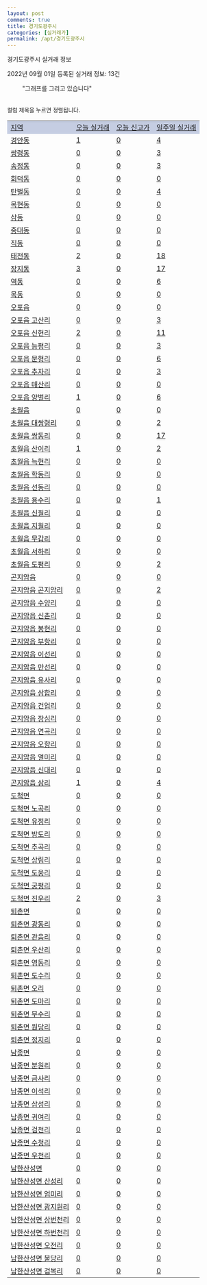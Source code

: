 ```yaml
---
layout: post
comments: true
title: 경기도광주시
categories: [실거래가]
permalink: /apt/경기도광주시
---
```


경기도광주시 실거래 정보

2022년 09월 01일 등록된 실거래 정보: 13건

<!--<script async src="https://pagead2.googlesyndication.com/pagead/js/adsbygoogle.js?client=ca-pub-3485438051770037"
 crossorigin="anonymous"></script>-->

<script type="text/javascript">
  google.charts.load('current', {'packages':['corechart']});
  google.charts.setOnLoadCallback(drawChart);

  function drawChart() {
    var data = google.visualization.arrayToDataTable([['거래일', '매매', '전월세', '전매'], ['21-01', 2, 3, 1], ['21-02', 0, 2, 0], ['21-03', 0, 1, 0], ['21-04', 0, 1, 0], ['21-05', 0, 2, 0], ['21-06', 0, 1, 0], ['21-07', 1, 27, 0], ['21-08', 147, 100, 7], ['21-09', 231, 245, 4], ['21-10', 178, 252, 10], ['21-11', 107, 230, 7], ['21-12', 83, 324, 7], ['22-01', 72, 261, 5], ['22-02', 70, 275, 15], ['22-03', 106, 283, 14], ['22-04', 136, 345, 16], ['22-05', 154, 329, 13], ['22-06', 108, 329, 8], ['22-07', 74, 321, 80], ['22-08', 39, 235, 63]]);

    var options = {
      title: '최근 1년간 유형별 거래량 추이',
      legend: { position: 'bottom' }
    };

    setTimeout(function() {
        var chart = new google.visualization.LineChart(document.getElementById('columnchart_material'));
        chart.draw(data, (options));
        document.getElementById('loading').style.display = 'none';
        var dayLabel = (new Date()).getDay();
        if (dayLabel < 2) {
            sorttable.innerSortFunction.apply(document.getElementById('week'), []);
            sorttable.innerSortFunction.apply(document.getElementById('week'), []);        
        }
        else {
            sorttable.innerSortFunction.apply(document.getElementById('today'), []);
            sorttable.innerSortFunction.apply(document.getElementById('today'), []);
        }
    }, 200);

  }
</script>

<div id="loading" style="z-index:20; display: block; margin-left: 35px">"그래프를 그리고 있습니다"</div>
<div id="columnchart_material" style="width: 95%; margin-left: -35px; display: block"></div>
<!--<div style="width: 95%; margin-left: -35px; display: block">
      <script async src="https://pagead2.googlesyndication.com/pagead/js/adsbygoogle.js?client=ca-pub-3485438051770037"
          crossorigin="anonymous"></script>
      <ins class="adsbygoogle"
          style="display:block"
          data-ad-format="fluid"
          data-ad-layout-key="-fb+5w+4e-db+86"
          data-ad-client="ca-pub-3485438051770037"
          data-ad-slot="1827090281"></ins>
      <script>
          (adsbygoogle = window.adsbygoogle || []).push({});
      </script>
</div>-->
<br>

<font size='small' style='font-size: small;'>컬럼 제목을 누르면 정렬됩니다.</font>
<table class="sortable">
  <tr style='background-color: rgba(114, 132, 186,0.4);'>
    <td id="region"><a href="#">지역</a></td>
    <td id="today"><a href="#">오늘 실거래</a></td>
    <td id="today_new"><a href="#">오늘 신고가</a></td>
    <td id="week"><a href="#">일주일 실거래</a></td>
  </tr>

  
  <tr class="item">
    <td><a href="경기도광주시경안동">경안동</a></td>
    <td><a href="경기도광주시경안동">1</a></td>
    <td><a href="경기도광주시경안동">0</a></td>
    <td><a href="경기도광주시경안동">4</a></td>
  </tr>
    

  <tr class="item">
    <td><a href="경기도광주시쌍령동">쌍령동</a></td>
    <td><a href="경기도광주시쌍령동">0</a></td>
    <td><a href="경기도광주시쌍령동">0</a></td>
    <td><a href="경기도광주시쌍령동">3</a></td>
  </tr>
    

  <tr class="item">
    <td><a href="경기도광주시송정동">송정동</a></td>
    <td><a href="경기도광주시송정동">0</a></td>
    <td><a href="경기도광주시송정동">0</a></td>
    <td><a href="경기도광주시송정동">3</a></td>
  </tr>
    

  <tr class="item">
    <td><a href="경기도광주시회덕동">회덕동</a></td>
    <td><a href="경기도광주시회덕동">0</a></td>
    <td><a href="경기도광주시회덕동">0</a></td>
    <td><a href="경기도광주시회덕동">0</a></td>
  </tr>
    

  <tr class="item">
    <td><a href="경기도광주시탄벌동">탄벌동</a></td>
    <td><a href="경기도광주시탄벌동">0</a></td>
    <td><a href="경기도광주시탄벌동">0</a></td>
    <td><a href="경기도광주시탄벌동">4</a></td>
  </tr>
    

  <tr class="item">
    <td><a href="경기도광주시목현동">목현동</a></td>
    <td><a href="경기도광주시목현동">0</a></td>
    <td><a href="경기도광주시목현동">0</a></td>
    <td><a href="경기도광주시목현동">0</a></td>
  </tr>
    

  <tr class="item">
    <td><a href="경기도광주시삼동">삼동</a></td>
    <td><a href="경기도광주시삼동">0</a></td>
    <td><a href="경기도광주시삼동">0</a></td>
    <td><a href="경기도광주시삼동">0</a></td>
  </tr>
    

  <tr class="item">
    <td><a href="경기도광주시중대동">중대동</a></td>
    <td><a href="경기도광주시중대동">0</a></td>
    <td><a href="경기도광주시중대동">0</a></td>
    <td><a href="경기도광주시중대동">0</a></td>
  </tr>
    

  <tr class="item">
    <td><a href="경기도광주시직동">직동</a></td>
    <td><a href="경기도광주시직동">0</a></td>
    <td><a href="경기도광주시직동">0</a></td>
    <td><a href="경기도광주시직동">0</a></td>
  </tr>
    

  <tr class="item">
    <td><a href="경기도광주시태전동">태전동</a></td>
    <td><a href="경기도광주시태전동">2</a></td>
    <td><a href="경기도광주시태전동">0</a></td>
    <td><a href="경기도광주시태전동">18</a></td>
  </tr>
    

  <tr class="item">
    <td><a href="경기도광주시장지동">장지동</a></td>
    <td><a href="경기도광주시장지동">3</a></td>
    <td><a href="경기도광주시장지동">0</a></td>
    <td><a href="경기도광주시장지동">17</a></td>
  </tr>
    

  <tr class="item">
    <td><a href="경기도광주시역동">역동</a></td>
    <td><a href="경기도광주시역동">0</a></td>
    <td><a href="경기도광주시역동">0</a></td>
    <td><a href="경기도광주시역동">6</a></td>
  </tr>
    

  <tr class="item">
    <td><a href="경기도광주시목동">목동</a></td>
    <td><a href="경기도광주시목동">0</a></td>
    <td><a href="경기도광주시목동">0</a></td>
    <td><a href="경기도광주시목동">0</a></td>
  </tr>
    

  <tr class="item">
    <td><a href="경기도광주시오포읍">오포읍</a></td>
    <td><a href="경기도광주시오포읍">0</a></td>
    <td><a href="경기도광주시오포읍">0</a></td>
    <td><a href="경기도광주시오포읍">0</a></td>
  </tr>
    

  <tr class="item">
    <td><a href="경기도광주시오포읍고산리">오포읍 고산리</a></td>
    <td><a href="경기도광주시오포읍고산리">0</a></td>
    <td><a href="경기도광주시오포읍고산리">0</a></td>
    <td><a href="경기도광주시오포읍고산리">3</a></td>
  </tr>
    

  <tr class="item">
    <td><a href="경기도광주시오포읍신현리">오포읍 신현리</a></td>
    <td><a href="경기도광주시오포읍신현리">2</a></td>
    <td><a href="경기도광주시오포읍신현리">0</a></td>
    <td><a href="경기도광주시오포읍신현리">11</a></td>
  </tr>
    

  <tr class="item">
    <td><a href="경기도광주시오포읍능평리">오포읍 능평리</a></td>
    <td><a href="경기도광주시오포읍능평리">0</a></td>
    <td><a href="경기도광주시오포읍능평리">0</a></td>
    <td><a href="경기도광주시오포읍능평리">3</a></td>
  </tr>
    

  <tr class="item">
    <td><a href="경기도광주시오포읍문형리">오포읍 문형리</a></td>
    <td><a href="경기도광주시오포읍문형리">0</a></td>
    <td><a href="경기도광주시오포읍문형리">0</a></td>
    <td><a href="경기도광주시오포읍문형리">6</a></td>
  </tr>
    

  <tr class="item">
    <td><a href="경기도광주시오포읍추자리">오포읍 추자리</a></td>
    <td><a href="경기도광주시오포읍추자리">0</a></td>
    <td><a href="경기도광주시오포읍추자리">0</a></td>
    <td><a href="경기도광주시오포읍추자리">3</a></td>
  </tr>
    

  <tr class="item">
    <td><a href="경기도광주시오포읍매산리">오포읍 매산리</a></td>
    <td><a href="경기도광주시오포읍매산리">0</a></td>
    <td><a href="경기도광주시오포읍매산리">0</a></td>
    <td><a href="경기도광주시오포읍매산리">0</a></td>
  </tr>
    

  <tr class="item">
    <td><a href="경기도광주시오포읍양벌리">오포읍 양벌리</a></td>
    <td><a href="경기도광주시오포읍양벌리">1</a></td>
    <td><a href="경기도광주시오포읍양벌리">0</a></td>
    <td><a href="경기도광주시오포읍양벌리">6</a></td>
  </tr>
    

  <tr class="item">
    <td><a href="경기도광주시초월읍">초월읍</a></td>
    <td><a href="경기도광주시초월읍">0</a></td>
    <td><a href="경기도광주시초월읍">0</a></td>
    <td><a href="경기도광주시초월읍">0</a></td>
  </tr>
    

  <tr class="item">
    <td><a href="경기도광주시초월읍대쌍령리">초월읍 대쌍령리</a></td>
    <td><a href="경기도광주시초월읍대쌍령리">0</a></td>
    <td><a href="경기도광주시초월읍대쌍령리">0</a></td>
    <td><a href="경기도광주시초월읍대쌍령리">2</a></td>
  </tr>
    

  <tr class="item">
    <td><a href="경기도광주시초월읍쌍동리">초월읍 쌍동리</a></td>
    <td><a href="경기도광주시초월읍쌍동리">0</a></td>
    <td><a href="경기도광주시초월읍쌍동리">0</a></td>
    <td><a href="경기도광주시초월읍쌍동리">17</a></td>
  </tr>
    

  <tr class="item">
    <td><a href="경기도광주시초월읍산이리">초월읍 산이리</a></td>
    <td><a href="경기도광주시초월읍산이리">1</a></td>
    <td><a href="경기도광주시초월읍산이리">0</a></td>
    <td><a href="경기도광주시초월읍산이리">2</a></td>
  </tr>
    

  <tr class="item">
    <td><a href="경기도광주시초월읍늑현리">초월읍 늑현리</a></td>
    <td><a href="경기도광주시초월읍늑현리">0</a></td>
    <td><a href="경기도광주시초월읍늑현리">0</a></td>
    <td><a href="경기도광주시초월읍늑현리">0</a></td>
  </tr>
    

  <tr class="item">
    <td><a href="경기도광주시초월읍학동리">초월읍 학동리</a></td>
    <td><a href="경기도광주시초월읍학동리">0</a></td>
    <td><a href="경기도광주시초월읍학동리">0</a></td>
    <td><a href="경기도광주시초월읍학동리">0</a></td>
  </tr>
    

  <tr class="item">
    <td><a href="경기도광주시초월읍선동리">초월읍 선동리</a></td>
    <td><a href="경기도광주시초월읍선동리">0</a></td>
    <td><a href="경기도광주시초월읍선동리">0</a></td>
    <td><a href="경기도광주시초월읍선동리">0</a></td>
  </tr>
    

  <tr class="item">
    <td><a href="경기도광주시초월읍용수리">초월읍 용수리</a></td>
    <td><a href="경기도광주시초월읍용수리">0</a></td>
    <td><a href="경기도광주시초월읍용수리">0</a></td>
    <td><a href="경기도광주시초월읍용수리">1</a></td>
  </tr>
    

  <tr class="item">
    <td><a href="경기도광주시초월읍신월리">초월읍 신월리</a></td>
    <td><a href="경기도광주시초월읍신월리">0</a></td>
    <td><a href="경기도광주시초월읍신월리">0</a></td>
    <td><a href="경기도광주시초월읍신월리">0</a></td>
  </tr>
    

  <tr class="item">
    <td><a href="경기도광주시초월읍지월리">초월읍 지월리</a></td>
    <td><a href="경기도광주시초월읍지월리">0</a></td>
    <td><a href="경기도광주시초월읍지월리">0</a></td>
    <td><a href="경기도광주시초월읍지월리">0</a></td>
  </tr>
    

  <tr class="item">
    <td><a href="경기도광주시초월읍무갑리">초월읍 무갑리</a></td>
    <td><a href="경기도광주시초월읍무갑리">0</a></td>
    <td><a href="경기도광주시초월읍무갑리">0</a></td>
    <td><a href="경기도광주시초월읍무갑리">0</a></td>
  </tr>
    

  <tr class="item">
    <td><a href="경기도광주시초월읍서하리">초월읍 서하리</a></td>
    <td><a href="경기도광주시초월읍서하리">0</a></td>
    <td><a href="경기도광주시초월읍서하리">0</a></td>
    <td><a href="경기도광주시초월읍서하리">0</a></td>
  </tr>
    

  <tr class="item">
    <td><a href="경기도광주시초월읍도평리">초월읍 도평리</a></td>
    <td><a href="경기도광주시초월읍도평리">0</a></td>
    <td><a href="경기도광주시초월읍도평리">0</a></td>
    <td><a href="경기도광주시초월읍도평리">2</a></td>
  </tr>
    

  <tr class="item">
    <td><a href="경기도광주시곤지암읍">곤지암읍</a></td>
    <td><a href="경기도광주시곤지암읍">0</a></td>
    <td><a href="경기도광주시곤지암읍">0</a></td>
    <td><a href="경기도광주시곤지암읍">0</a></td>
  </tr>
    

  <tr class="item">
    <td><a href="경기도광주시곤지암읍곤지암리">곤지암읍 곤지암리</a></td>
    <td><a href="경기도광주시곤지암읍곤지암리">0</a></td>
    <td><a href="경기도광주시곤지암읍곤지암리">0</a></td>
    <td><a href="경기도광주시곤지암읍곤지암리">2</a></td>
  </tr>
    

  <tr class="item">
    <td><a href="경기도광주시곤지암읍수양리">곤지암읍 수양리</a></td>
    <td><a href="경기도광주시곤지암읍수양리">0</a></td>
    <td><a href="경기도광주시곤지암읍수양리">0</a></td>
    <td><a href="경기도광주시곤지암읍수양리">0</a></td>
  </tr>
    

  <tr class="item">
    <td><a href="경기도광주시곤지암읍신촌리">곤지암읍 신촌리</a></td>
    <td><a href="경기도광주시곤지암읍신촌리">0</a></td>
    <td><a href="경기도광주시곤지암읍신촌리">0</a></td>
    <td><a href="경기도광주시곤지암읍신촌리">0</a></td>
  </tr>
    

  <tr class="item">
    <td><a href="경기도광주시곤지암읍봉현리">곤지암읍 봉현리</a></td>
    <td><a href="경기도광주시곤지암읍봉현리">0</a></td>
    <td><a href="경기도광주시곤지암읍봉현리">0</a></td>
    <td><a href="경기도광주시곤지암읍봉현리">0</a></td>
  </tr>
    

  <tr class="item">
    <td><a href="경기도광주시곤지암읍부항리">곤지암읍 부항리</a></td>
    <td><a href="경기도광주시곤지암읍부항리">0</a></td>
    <td><a href="경기도광주시곤지암읍부항리">0</a></td>
    <td><a href="경기도광주시곤지암읍부항리">0</a></td>
  </tr>
    

  <tr class="item">
    <td><a href="경기도광주시곤지암읍이선리">곤지암읍 이선리</a></td>
    <td><a href="경기도광주시곤지암읍이선리">0</a></td>
    <td><a href="경기도광주시곤지암읍이선리">0</a></td>
    <td><a href="경기도광주시곤지암읍이선리">0</a></td>
  </tr>
    

  <tr class="item">
    <td><a href="경기도광주시곤지암읍만선리">곤지암읍 만선리</a></td>
    <td><a href="경기도광주시곤지암읍만선리">0</a></td>
    <td><a href="경기도광주시곤지암읍만선리">0</a></td>
    <td><a href="경기도광주시곤지암읍만선리">0</a></td>
  </tr>
    

  <tr class="item">
    <td><a href="경기도광주시곤지암읍유사리">곤지암읍 유사리</a></td>
    <td><a href="경기도광주시곤지암읍유사리">0</a></td>
    <td><a href="경기도광주시곤지암읍유사리">0</a></td>
    <td><a href="경기도광주시곤지암읍유사리">0</a></td>
  </tr>
    

  <tr class="item">
    <td><a href="경기도광주시곤지암읍삼합리">곤지암읍 삼합리</a></td>
    <td><a href="경기도광주시곤지암읍삼합리">0</a></td>
    <td><a href="경기도광주시곤지암읍삼합리">0</a></td>
    <td><a href="경기도광주시곤지암읍삼합리">0</a></td>
  </tr>
    

  <tr class="item">
    <td><a href="경기도광주시곤지암읍건업리">곤지암읍 건업리</a></td>
    <td><a href="경기도광주시곤지암읍건업리">0</a></td>
    <td><a href="경기도광주시곤지암읍건업리">0</a></td>
    <td><a href="경기도광주시곤지암읍건업리">0</a></td>
  </tr>
    

  <tr class="item">
    <td><a href="경기도광주시곤지암읍장심리">곤지암읍 장심리</a></td>
    <td><a href="경기도광주시곤지암읍장심리">0</a></td>
    <td><a href="경기도광주시곤지암읍장심리">0</a></td>
    <td><a href="경기도광주시곤지암읍장심리">0</a></td>
  </tr>
    

  <tr class="item">
    <td><a href="경기도광주시곤지암읍연곡리">곤지암읍 연곡리</a></td>
    <td><a href="경기도광주시곤지암읍연곡리">0</a></td>
    <td><a href="경기도광주시곤지암읍연곡리">0</a></td>
    <td><a href="경기도광주시곤지암읍연곡리">0</a></td>
  </tr>
    

  <tr class="item">
    <td><a href="경기도광주시곤지암읍오향리">곤지암읍 오향리</a></td>
    <td><a href="경기도광주시곤지암읍오향리">0</a></td>
    <td><a href="경기도광주시곤지암읍오향리">0</a></td>
    <td><a href="경기도광주시곤지암읍오향리">0</a></td>
  </tr>
    

  <tr class="item">
    <td><a href="경기도광주시곤지암읍열미리">곤지암읍 열미리</a></td>
    <td><a href="경기도광주시곤지암읍열미리">0</a></td>
    <td><a href="경기도광주시곤지암읍열미리">0</a></td>
    <td><a href="경기도광주시곤지암읍열미리">0</a></td>
  </tr>
    

  <tr class="item">
    <td><a href="경기도광주시곤지암읍신대리">곤지암읍 신대리</a></td>
    <td><a href="경기도광주시곤지암읍신대리">0</a></td>
    <td><a href="경기도광주시곤지암읍신대리">0</a></td>
    <td><a href="경기도광주시곤지암읍신대리">0</a></td>
  </tr>
    

  <tr class="item">
    <td><a href="경기도광주시곤지암읍삼리">곤지암읍 삼리</a></td>
    <td><a href="경기도광주시곤지암읍삼리">1</a></td>
    <td><a href="경기도광주시곤지암읍삼리">0</a></td>
    <td><a href="경기도광주시곤지암읍삼리">4</a></td>
  </tr>
    

  <tr class="item">
    <td><a href="경기도광주시도척면">도척면</a></td>
    <td><a href="경기도광주시도척면">0</a></td>
    <td><a href="경기도광주시도척면">0</a></td>
    <td><a href="경기도광주시도척면">0</a></td>
  </tr>
    

  <tr class="item">
    <td><a href="경기도광주시도척면노곡리">도척면 노곡리</a></td>
    <td><a href="경기도광주시도척면노곡리">0</a></td>
    <td><a href="경기도광주시도척면노곡리">0</a></td>
    <td><a href="경기도광주시도척면노곡리">0</a></td>
  </tr>
    

  <tr class="item">
    <td><a href="경기도광주시도척면유정리">도척면 유정리</a></td>
    <td><a href="경기도광주시도척면유정리">0</a></td>
    <td><a href="경기도광주시도척면유정리">0</a></td>
    <td><a href="경기도광주시도척면유정리">0</a></td>
  </tr>
    

  <tr class="item">
    <td><a href="경기도광주시도척면방도리">도척면 방도리</a></td>
    <td><a href="경기도광주시도척면방도리">0</a></td>
    <td><a href="경기도광주시도척면방도리">0</a></td>
    <td><a href="경기도광주시도척면방도리">0</a></td>
  </tr>
    

  <tr class="item">
    <td><a href="경기도광주시도척면추곡리">도척면 추곡리</a></td>
    <td><a href="경기도광주시도척면추곡리">0</a></td>
    <td><a href="경기도광주시도척면추곡리">0</a></td>
    <td><a href="경기도광주시도척면추곡리">0</a></td>
  </tr>
    

  <tr class="item">
    <td><a href="경기도광주시도척면상림리">도척면 상림리</a></td>
    <td><a href="경기도광주시도척면상림리">0</a></td>
    <td><a href="경기도광주시도척면상림리">0</a></td>
    <td><a href="경기도광주시도척면상림리">0</a></td>
  </tr>
    

  <tr class="item">
    <td><a href="경기도광주시도척면도웅리">도척면 도웅리</a></td>
    <td><a href="경기도광주시도척면도웅리">0</a></td>
    <td><a href="경기도광주시도척면도웅리">0</a></td>
    <td><a href="경기도광주시도척면도웅리">0</a></td>
  </tr>
    

  <tr class="item">
    <td><a href="경기도광주시도척면궁평리">도척면 궁평리</a></td>
    <td><a href="경기도광주시도척면궁평리">0</a></td>
    <td><a href="경기도광주시도척면궁평리">0</a></td>
    <td><a href="경기도광주시도척면궁평리">0</a></td>
  </tr>
    

  <tr class="item">
    <td><a href="경기도광주시도척면진우리">도척면 진우리</a></td>
    <td><a href="경기도광주시도척면진우리">2</a></td>
    <td><a href="경기도광주시도척면진우리">0</a></td>
    <td><a href="경기도광주시도척면진우리">3</a></td>
  </tr>
    

  <tr class="item">
    <td><a href="경기도광주시퇴촌면">퇴촌면</a></td>
    <td><a href="경기도광주시퇴촌면">0</a></td>
    <td><a href="경기도광주시퇴촌면">0</a></td>
    <td><a href="경기도광주시퇴촌면">0</a></td>
  </tr>
    

  <tr class="item">
    <td><a href="경기도광주시퇴촌면광동리">퇴촌면 광동리</a></td>
    <td><a href="경기도광주시퇴촌면광동리">0</a></td>
    <td><a href="경기도광주시퇴촌면광동리">0</a></td>
    <td><a href="경기도광주시퇴촌면광동리">0</a></td>
  </tr>
    

  <tr class="item">
    <td><a href="경기도광주시퇴촌면관음리">퇴촌면 관음리</a></td>
    <td><a href="경기도광주시퇴촌면관음리">0</a></td>
    <td><a href="경기도광주시퇴촌면관음리">0</a></td>
    <td><a href="경기도광주시퇴촌면관음리">0</a></td>
  </tr>
    

  <tr class="item">
    <td><a href="경기도광주시퇴촌면우산리">퇴촌면 우산리</a></td>
    <td><a href="경기도광주시퇴촌면우산리">0</a></td>
    <td><a href="경기도광주시퇴촌면우산리">0</a></td>
    <td><a href="경기도광주시퇴촌면우산리">0</a></td>
  </tr>
    

  <tr class="item">
    <td><a href="경기도광주시퇴촌면영동리">퇴촌면 영동리</a></td>
    <td><a href="경기도광주시퇴촌면영동리">0</a></td>
    <td><a href="경기도광주시퇴촌면영동리">0</a></td>
    <td><a href="경기도광주시퇴촌면영동리">0</a></td>
  </tr>
    

  <tr class="item">
    <td><a href="경기도광주시퇴촌면도수리">퇴촌면 도수리</a></td>
    <td><a href="경기도광주시퇴촌면도수리">0</a></td>
    <td><a href="경기도광주시퇴촌면도수리">0</a></td>
    <td><a href="경기도광주시퇴촌면도수리">0</a></td>
  </tr>
    

  <tr class="item">
    <td><a href="경기도광주시퇴촌면오리">퇴촌면 오리</a></td>
    <td><a href="경기도광주시퇴촌면오리">0</a></td>
    <td><a href="경기도광주시퇴촌면오리">0</a></td>
    <td><a href="경기도광주시퇴촌면오리">0</a></td>
  </tr>
    

  <tr class="item">
    <td><a href="경기도광주시퇴촌면도마리">퇴촌면 도마리</a></td>
    <td><a href="경기도광주시퇴촌면도마리">0</a></td>
    <td><a href="경기도광주시퇴촌면도마리">0</a></td>
    <td><a href="경기도광주시퇴촌면도마리">0</a></td>
  </tr>
    

  <tr class="item">
    <td><a href="경기도광주시퇴촌면무수리">퇴촌면 무수리</a></td>
    <td><a href="경기도광주시퇴촌면무수리">0</a></td>
    <td><a href="경기도광주시퇴촌면무수리">0</a></td>
    <td><a href="경기도광주시퇴촌면무수리">0</a></td>
  </tr>
    

  <tr class="item">
    <td><a href="경기도광주시퇴촌면원당리">퇴촌면 원당리</a></td>
    <td><a href="경기도광주시퇴촌면원당리">0</a></td>
    <td><a href="경기도광주시퇴촌면원당리">0</a></td>
    <td><a href="경기도광주시퇴촌면원당리">0</a></td>
  </tr>
    

  <tr class="item">
    <td><a href="경기도광주시퇴촌면정지리">퇴촌면 정지리</a></td>
    <td><a href="경기도광주시퇴촌면정지리">0</a></td>
    <td><a href="경기도광주시퇴촌면정지리">0</a></td>
    <td><a href="경기도광주시퇴촌면정지리">0</a></td>
  </tr>
    

  <tr class="item">
    <td><a href="경기도광주시남종면">남종면</a></td>
    <td><a href="경기도광주시남종면">0</a></td>
    <td><a href="경기도광주시남종면">0</a></td>
    <td><a href="경기도광주시남종면">0</a></td>
  </tr>
    

  <tr class="item">
    <td><a href="경기도광주시남종면분원리">남종면 분원리</a></td>
    <td><a href="경기도광주시남종면분원리">0</a></td>
    <td><a href="경기도광주시남종면분원리">0</a></td>
    <td><a href="경기도광주시남종면분원리">0</a></td>
  </tr>
    

  <tr class="item">
    <td><a href="경기도광주시남종면금사리">남종면 금사리</a></td>
    <td><a href="경기도광주시남종면금사리">0</a></td>
    <td><a href="경기도광주시남종면금사리">0</a></td>
    <td><a href="경기도광주시남종면금사리">0</a></td>
  </tr>
    

  <tr class="item">
    <td><a href="경기도광주시남종면이석리">남종면 이석리</a></td>
    <td><a href="경기도광주시남종면이석리">0</a></td>
    <td><a href="경기도광주시남종면이석리">0</a></td>
    <td><a href="경기도광주시남종면이석리">0</a></td>
  </tr>
    

  <tr class="item">
    <td><a href="경기도광주시남종면삼성리">남종면 삼성리</a></td>
    <td><a href="경기도광주시남종면삼성리">0</a></td>
    <td><a href="경기도광주시남종면삼성리">0</a></td>
    <td><a href="경기도광주시남종면삼성리">0</a></td>
  </tr>
    

  <tr class="item">
    <td><a href="경기도광주시남종면귀여리">남종면 귀여리</a></td>
    <td><a href="경기도광주시남종면귀여리">0</a></td>
    <td><a href="경기도광주시남종면귀여리">0</a></td>
    <td><a href="경기도광주시남종면귀여리">0</a></td>
  </tr>
    

  <tr class="item">
    <td><a href="경기도광주시남종면검천리">남종면 검천리</a></td>
    <td><a href="경기도광주시남종면검천리">0</a></td>
    <td><a href="경기도광주시남종면검천리">0</a></td>
    <td><a href="경기도광주시남종면검천리">0</a></td>
  </tr>
    

  <tr class="item">
    <td><a href="경기도광주시남종면수청리">남종면 수청리</a></td>
    <td><a href="경기도광주시남종면수청리">0</a></td>
    <td><a href="경기도광주시남종면수청리">0</a></td>
    <td><a href="경기도광주시남종면수청리">0</a></td>
  </tr>
    

  <tr class="item">
    <td><a href="경기도광주시남종면우천리">남종면 우천리</a></td>
    <td><a href="경기도광주시남종면우천리">0</a></td>
    <td><a href="경기도광주시남종면우천리">0</a></td>
    <td><a href="경기도광주시남종면우천리">0</a></td>
  </tr>
    

  <tr class="item">
    <td><a href="경기도광주시남한산성면">남한산성면</a></td>
    <td><a href="경기도광주시남한산성면">0</a></td>
    <td><a href="경기도광주시남한산성면">0</a></td>
    <td><a href="경기도광주시남한산성면">0</a></td>
  </tr>
    

  <tr class="item">
    <td><a href="경기도광주시남한산성면산성리">남한산성면 산성리</a></td>
    <td><a href="경기도광주시남한산성면산성리">0</a></td>
    <td><a href="경기도광주시남한산성면산성리">0</a></td>
    <td><a href="경기도광주시남한산성면산성리">0</a></td>
  </tr>
    

  <tr class="item">
    <td><a href="경기도광주시남한산성면엄미리">남한산성면 엄미리</a></td>
    <td><a href="경기도광주시남한산성면엄미리">0</a></td>
    <td><a href="경기도광주시남한산성면엄미리">0</a></td>
    <td><a href="경기도광주시남한산성면엄미리">0</a></td>
  </tr>
    

  <tr class="item">
    <td><a href="경기도광주시남한산성면광지원리">남한산성면 광지원리</a></td>
    <td><a href="경기도광주시남한산성면광지원리">0</a></td>
    <td><a href="경기도광주시남한산성면광지원리">0</a></td>
    <td><a href="경기도광주시남한산성면광지원리">0</a></td>
  </tr>
    

  <tr class="item">
    <td><a href="경기도광주시남한산성면상번천리">남한산성면 상번천리</a></td>
    <td><a href="경기도광주시남한산성면상번천리">0</a></td>
    <td><a href="경기도광주시남한산성면상번천리">0</a></td>
    <td><a href="경기도광주시남한산성면상번천리">0</a></td>
  </tr>
    

  <tr class="item">
    <td><a href="경기도광주시남한산성면하번천리">남한산성면 하번천리</a></td>
    <td><a href="경기도광주시남한산성면하번천리">0</a></td>
    <td><a href="경기도광주시남한산성면하번천리">0</a></td>
    <td><a href="경기도광주시남한산성면하번천리">0</a></td>
  </tr>
    

  <tr class="item">
    <td><a href="경기도광주시남한산성면오전리">남한산성면 오전리</a></td>
    <td><a href="경기도광주시남한산성면오전리">0</a></td>
    <td><a href="경기도광주시남한산성면오전리">0</a></td>
    <td><a href="경기도광주시남한산성면오전리">0</a></td>
  </tr>
    

  <tr class="item">
    <td><a href="경기도광주시남한산성면불당리">남한산성면 불당리</a></td>
    <td><a href="경기도광주시남한산성면불당리">0</a></td>
    <td><a href="경기도광주시남한산성면불당리">0</a></td>
    <td><a href="경기도광주시남한산성면불당리">0</a></td>
  </tr>
    

  <tr class="item">
    <td><a href="경기도광주시남한산성면검복리">남한산성면 검복리</a></td>
    <td><a href="경기도광주시남한산성면검복리">0</a></td>
    <td><a href="경기도광주시남한산성면검복리">0</a></td>
    <td><a href="경기도광주시남한산성면검복리">0</a></td>
  </tr>
    


</table>


    